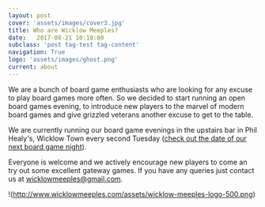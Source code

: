 ```yaml
---
layout: post
cover: 'assets/images/cover3.jpg'
title: Who are Wicklow Meeples?
date:   2017-08-21 10:18:00
subclass: 'post tag-test tag-content'
navigation: True
logo: 'assets/images/ghost.png'
current: about
---
```


We are a bunch of board game enthusiasts who are looking for any excuse to play board games more often. So we decided to start running an open board games evening, to introduce new players to the marvel of modern board games and give grizzled veterans another excuse to get to the table.

We are currently running our board game evenings in the upstairs bar in Phil Healy's, Wicklow Town every second Tuesday ([check out the date of our next board game night](http://www.wicklowmeeples.com/#welcome)).

Everyone is welcome and we actively encourage new players to come an try out some excellent gateway games. If you have any queries just contact us at wicklowmeeples@gmail.com.

!(http://www.wicklowmeeples.com/assets/wicklow-meeples-logo-500.png)